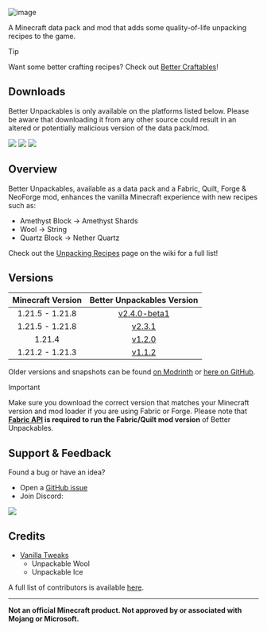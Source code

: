 ![image](https://i.imgur.com/f0qh2em.png)

A Minecraft data pack and mod that adds some quality-of-life unpacking recipes to the game.

> [!TIP]
> Want some better crafting recipes? Check out [Better Craftables](https://modrinth.com/datapack/better-craftables)!

## Downloads

Better Unpackables is only available on the platforms listed below. Please be aware that downloading it from any other source could result in an altered or potentially malicious version of the data pack/mod.

[![](https://img.shields.io/modrinth/dt/bUmlsA7b?label=Modrinth&style=for-the-badge&color=00AF5C&logo=modrinth)](https://modrinth.com/datapack/better-unpackables/)
[![](https://img.shields.io/github/downloads/Classic36-Media/Better-Unpackables/total?label=GitHub&style=for-the-badge&color=181717&logo=github)](https://github.com/Classic36-Media/Better-Unpackables/releases)
[![](https://img.shields.io/spiget/downloads/120335?label=SpigotMC&style=for-the-badge&color=ED8106&logo=spigotmc)](https://www.spigotmc.org/resources/better-unpackables.120335/)

## Overview

Better Unpackables, available as a data pack and a Fabric, Quilt, Forge & NeoForge mod, enhances the vanilla Minecraft experience with new recipes such as:

* Amethyst Block -> Amethyst Shards
* Wool -> String
* Quartz Block -> Nether Quartz

Check out the [Unpacking Recipes](https://github.com/Classic36-Media/Better-Unpackables/wiki/Unpacking-Recipes) page on the wiki for a full list!

## Versions

| Minecraft Version | Better Unpackables Version |
| :--: | :--: |
| 1.21.5 - 1.21.8 | [v2.4.0-beta1](https://github.com/Classic36-Media/Better-Unpackables/releases/tag/v2.4.0-beta1) |
| 1.21.5 - 1.21.8 | [v2.3.1](https://github.com/Classic36-Media/Better-Unpackables/releases/tag/v2.3.1) |
| 1.21.4 | [v1.2.0](https://github.com/Classic36-Media/Better-Unpackables/releases/tag/v1.2.0) |
| 1.21.2 - 1.21.3 | [v1.1.2](https://github.com/Classic36-Media/Better-Unpackables/releases/tag/v1.1.2) |

Older versions and snapshots can be found [on Modrinth](https://modrinth.com/datapack/better-unpackables/versions) or [here on GitHub](https://github.com/Classic36-Media/Better-Unpackables/wiki/Versions).

> [!IMPORTANT]
> Make sure you download the correct version that matches your Minecraft version and mod loader if you are using Fabric or Forge. Please note that **[Fabric API](https://modrinth.com/mod/fabric-api) is required to run the Fabric/Quilt mod version** of Better Unpackables.

## Support & Feedback
Found a bug or have an idea?
* Open a [GitHub issue](https://github.com/Classic36-Media/Better-Unpackables/issues/new/choose)
* Join Discord:

[![](https://img.shields.io/discord/1107084025442607206?label=Discord&style=for-the-badge&color=5865F2&logo=discord)](https://discord.gg/vZJSDjPcmu)

## Credits
* [Vanilla Tweaks](https://vanillatweaks.net/)
	* Unpackable Wool
	* Unpackable Ice

A full list of contributors is available [here](https://github.com/Classic36-Media/Better-Unpackables/wiki/Credits).

***

**Not an official Minecraft product. Not approved by or associated with Mojang or Microsoft.**